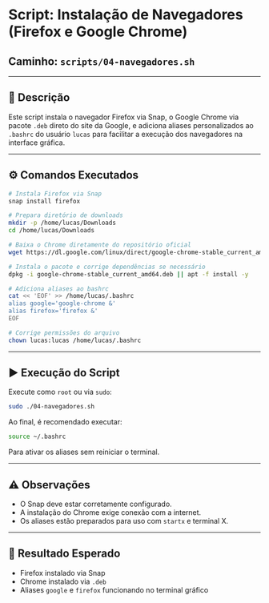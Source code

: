 # Script: Instalação de Navegadores (Firefox e Google Chrome)

## Caminho: `scripts/04-navegadores.sh`

---

## 📃 Descrição
Este script instala o navegador Firefox via Snap, o Google Chrome via pacote `.deb` direto do site da Google, e adiciona aliases personalizados ao `.bashrc` do usuário `lucas` para facilitar a execução dos navegadores na interface gráfica.

---

## ⚙️ Comandos Executados
```bash
# Instala Firefox via Snap
snap install firefox

# Prepara diretório de downloads
mkdir -p /home/lucas/Downloads
cd /home/lucas/Downloads

# Baixa o Chrome diretamente do repositório oficial
wget https://dl.google.com/linux/direct/google-chrome-stable_current_amd64.deb

# Instala o pacote e corrige dependências se necessário
dpkg -i google-chrome-stable_current_amd64.deb || apt -f install -y

# Adiciona aliases ao bashrc
cat << 'EOF' >> /home/lucas/.bashrc
alias google='google-chrome &'
alias firefox='firefox &'
EOF

# Corrige permissões do arquivo
chown lucas:lucas /home/lucas/.bashrc
```

---

## ▶️ Execução do Script
Execute como `root` ou via `sudo`:

```bash
sudo ./04-navegadores.sh
```

Ao final, é recomendado executar:
```bash
source ~/.bashrc
```
Para ativar os aliases sem reiniciar o terminal.

---

## ⚠️ Observações
- O Snap deve estar corretamente configurado.
- A instalação do Chrome exige conexão com a internet.
- Os aliases estão preparados para uso com `startx` e terminal X.

---

## 🌟 Resultado Esperado
- Firefox instalado via Snap
- Chrome instalado via `.deb`
- Aliases `google` e `firefox` funcionando no terminal gráfico
